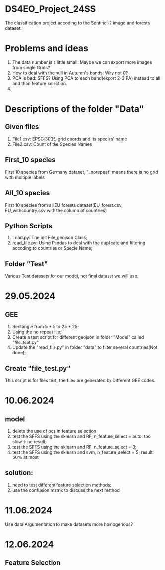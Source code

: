# DS4EO_Project_24SS
The classification project accoding to the Sentinel-2 image and forests dataset.

# Problems and ideas
1. The data number is a little small: Maybe we can export more images from single Grids?
2. How to deal with the null in Autumn's bands: Why not 0?
3. PCA is bad: SFFS? Using PCA to each band(export 2-3 PA) instead to all and than feature selection.
4. 

# Descriptions of the folder "Data"
## Given files
1. File1.csv: EPSG:3035, grid coords and its species' name
2. File2.csv: Count of the Species Names

## First_10 species
First 10 species from Germany dataset, "_norepeat" means there is no grid with multiple labels

## All_10 species
First 10 species from all EU forests dataset(EU_forest.csv, EU_withcountry.csv with the column of countries)

## Python Scripts
1. Load.py: The init File_geojson Class;
2. read_file.py: Using Pandas to deal with the duplicate and filtering accoding to countries or Specie Name;

## Folder "Test"
Various Test datasets for our model, not final dataset we will use. 

# 29.05.2024
## GEE
1. Rectangle from 5 * 5  to 25 * 25;
2. Using the no repeat file;
3. Create a test script for different geojson in folder "Model" called "file_test.py"
4. Update the "read_file.py" in folder "data" to filter several countries(Not done);

## Create "file_test.py" 
This script is for files test, the files are generated by Different GEE codes.

# 10.06.2024
## model
1. delete the use of pca in feature selection
2. test the SFFS using the sklearn and RF, n_feature_select = auto: too slow-> no result;
3. test the SFFS using the sklearn and RF, n_feature_select = 3;
4. test the SFFS using the sklearn and svm, n_feature_select = 5; result: 50% at most

## solution:
1. need to test different feature selection methods;
2. use the confusion matrix to discuss the next method

# 11.06.2024
Use data Argumentation to make datasets more homogenous?

# 12.06.2024
## Feature Selection

